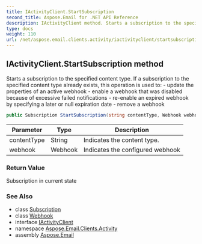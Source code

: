 ```yaml
---
title: IActivityClient.StartSubscription
second_title: Aspose.Email for .NET API Reference
description: IActivityClient method. Starts a subscription to the specified content type. If a subscription to the specified content type already exists this operation is used to  update the properties of an active webhook  enable a webhook that was disabled because of excessive failed notifications  reenable an expired webhook by specifying a later or null expiration date  remove a webhook
type: docs
weight: 110
url: /net/aspose.email.clients.activity/iactivityclient/startsubscription/
---
```

## IActivityClient.StartSubscription method

Starts a subscription to the specified content type. If a subscription to the specified content type already exists, this operation is used to: - update the properties of an active webhook - enable a webhook that was disabled because of excessive failed notifications - re-enable an expired webhook by specifying a later or null expiration date - remove a webhook

```csharp
public Subscription StartSubscription(string contentType, Webhook webhook)
```

| Parameter | Type | Description |
| --- | --- | --- |
| contentType | String | Indicates the content type. |
| webhook | Webhook | Indicates the configured webhook |

### Return Value

Subscription in current state

### See Also

* class [Subscription](../../subscription/)
* class [Webhook](../../webhook/)
* interface [IActivityClient](../)
* namespace [Aspose.Email.Clients.Activity](../../iactivityclient/)
* assembly [Aspose.Email](../../../)


